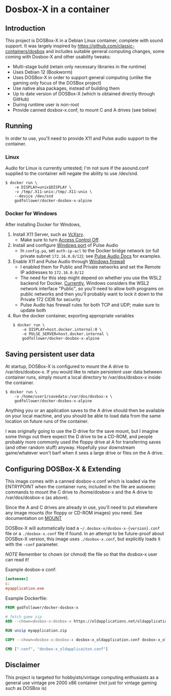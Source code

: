 # Dosbox-X in a container

## Introduction

This project is DOSBox-X in a Debian Linux container, complete with sound support.
It was largely inspired by https://github.com/classic-containers/dosbox and includes
suitable general computing changes, some coming with Dosbox-X and other usability tweaks:

- Multi-stage build (retain only necessary libraries in the runtime)
- Uses Debian 12 (Bookworm)
- Uses DOSBox-X in order to support general computing (unlike the gaming only focus of the DOSBox project)
- Use native alsa packages, instead of building them
- Up to date version of DOSBox-X (which is obtained directly through GitHub)
- During runtime user is non-root
- Provide canned dosbox-x.conf, to mount C and A drives (see below)

## Running

In order to use, you'll need to provide X11 and Pulse audio support
to the container.

### Linux

Audio for Linux is currently untested; I'm not sure if the asound.conf
supplied to the container will negate the ability to use /dev/snd.

```shell
$ docker run \
    -e DISPLAY=unix$DISPLAY \
    -v /tmp/.X11-unix:/tmp/.X11-unix \
    --device /dev/snd
    godfollower/docker-dosbox-x-alpine
```

### Docker for Windows

After installing Docker for Windows,

1. Install X11 Server, such as [VcXsrv](https://sourceforge.net/projects/vcxsrv/).
    - Make sure to turn [Access Control Off](https://skeptric.com/wsl2-xserver/).
2. Install and configure [Windows port](https://tomjepp.uk/2015/05/31/streaming-audio-from-linux-to-windows.html) of Pulse Audio
    - In `config.pa`, set `auth-ip-acl` to the Docker bridge network
      (or full private subnet `172.16.0.0/12`);
      see [Pulse Audio Docs](https://wiki.archlinux.org/index.php/PulseAudio/Examples#PulseAudio_over_network) for examples.
3. Enable X11 and Pulse Audio through [Windows firewall](https://skeptric.com/wsl2-xserver/#allow-wsl-access-via-windows-firewall)
    - I enabled them for Public and Private networks and set the Remote IP addresses to `172.16.0.0/12`
    - The need for this step might depend on whether you use the WSL2 backend for Docker.
    [Currently](https://github.com/microsoft/WSL/issues/4139),
    Windows considers the WSL2 network interface "Public", so you'll need to
    allow both programs on public networks and then you'll probably want to
    lock it down to the Private 172 CIDR for security
    - Pulse Audio has firewall rules for both TCP and UDP; make sure to update both
4. Run the docker container, exporting appropriate variables
   ```shell
   $ docker run \
       -e DISPLAY=host.docker.internal:0 \
       -e PULSE_SERVER=host.docker.internal \
       godfollower/docker-dosbox-x-alpine
    ```

## Saving persistent user data

At startup, DOSBox-X is configured to mount the A drive to /var/dos/dosbox-x.
If you would like to retain persistent user data between container runs, simply mount
a local directory to /var/dos/dosbox-x inside the container.

```shell
$ docker run \
    -v /home/user1/savedata:/var/dos/dosbox-x \
    godfollower/docker-dosbox-x-alpine
```

Anything you or an application saves to the A drive should then be available on your
local machine, and you should be able to load data from the same location on future
runs of the container.

I was originally going to use the D drive for the save mount, but I imagine
some things out there expect the D drive to be a CD-ROM, and people probably
more commonly used the floppy drive at A for transferring saves (and other
random stuff) anyway. Hopefully your downstream game/whatever won't barf
when it sees a large drive or files on the A drive.

## Configuring DOSBox-X & Extending

This image comes with a canned dosbox-x.conf which is loaded via the ENTRYPOINT
when the container runs; included in the file are autoexec commands to mount
the C drive to /home/dosbox-x and the A drive to /var/dos/dosbox-x (as above).

Since the A and C drives are already in use, you'll need to put elsewhere any
image mounts (for floppy or CD-ROM images) you need. See documentation on
[MOUNT](https://www.dosbox.com/wiki/MOUNT)

DOSBox-X will automatically load a `~/.dosbox-x/dosbox-x-{version}.conf` file or
a `./dosbox-x.conf` file if found. In an attempt to be future-proof about DOSBox-X
version, this image uses `./dosbox-x.conf`, but explicitly loads it with the
`-conf` parameter.

*NOTE* Remember to chown (or chmod) the file so that the dosbox-x user can read it!

Example dosbox-x conf:

```ini
[autoexec]
c:
myapplication.exe
```

Example Dockerfile:

```dockerfile
FROM godfollower/docker-dosbox-x

# fetch game zip
ADD --chown=dosbox-x:dosbox-x https://oldapplications.net/oldapplication.zip oldapplication.zip

RUN unzip myapplication.zip

COPY --chown=dosbox-x:dosbox-x dosbox-x_oldapplication.conf dosbox-x_oldapplication.conf

CMD ["-conf", "dosbox-x_oldapplicaiton.conf"]
```

## Disclaimer

This project is targeted for hobbyists/vintage computing enthusiasts as a general use vintage pre 2000 x86 container (not just for vintage gaming such as DOSBox is)

